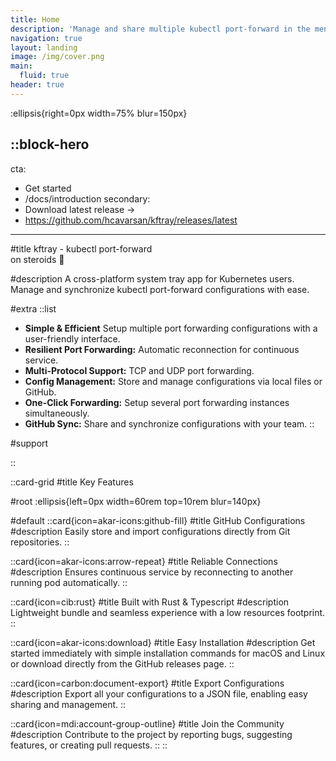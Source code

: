 ```yaml
---
title: Home
description: 'Manage and share multiple kubectl port-forward in the menu bar'
navigation: true
layout: landing
image: /img/cover.png
main:
  fluid: true
header: true
---
```


:ellipsis{right=0px width=75% blur=150px}

::block-hero
---
cta:
  - Get started
  - /docs/introduction
secondary:
  - Download latest release →
  - https://github.com/hcavarsan/kftray/releases/latest
---


#title
kftray -
kubectl port-forward <br/> on steroids 🚀

#description
A cross-platform system tray app for Kubernetes users. Manage and synchronize kubectl port-forward configurations with ease.

#extra
  ::list
  - **Simple & Efficient** Setup multiple port forwarding configurations with a user-friendly interface.
  - **Resilient Port Forwarding:** Automatic reconnection for continuous service.
  - **Multi-Protocol Support:** TCP and UDP port forwarding.
  - **Config Management:** Store and manage configurations via local files or GitHub.
  - **One-Click Forwarding:** Setup several port forwarding instances simultaneously.
  - **GitHub Sync:** Share and synchronize configurations with your team.
  ::

#support

<NuxtImg format="webp" src="/img/new.png" alt="Kftray Image" width="600px" style="box-shadow: 0 10px 20px rgba(0, 0, 0, 0.3), 0 15px 30px rgba(0, 0, 0, 0.8); border-radius: 10px; margin-top: 20px; margin-left: 20px" />



::



::card-grid
#title
Key Features

#root
:ellipsis{left=0px width=60rem top=10rem blur=140px}

#default
  ::card{icon=akar-icons:github-fill}
  #title
  GitHub Configurations
  #description
  Easily store and import configurations directly from Git repositories.
  ::

  ::card{icon=akar-icons:arrow-repeat}
  #title
  Reliable Connections
  #description
  Ensures continuous service by reconnecting to another running pod automatically.
  ::

  ::card{icon=cib:rust}
  #title
  Built with Rust & Typescript
  #description
  Lightweight bundle and seamless experience with a low resources footprint.
  ::

  ::card{icon=akar-icons:download}
  #title
  Easy Installation
  #description
  Get started immediately with simple installation commands for macOS and Linux or download directly from the GitHub releases page.
  ::

  ::card{icon=carbon:document-export}
  #title
  Export Configurations
  #description
  Export all your configurations to a JSON file, enabling easy sharing and management.
  ::

  ::card{icon=mdi:account-group-outline}
  #title
  Join the Community
  #description
  Contribute to the project by reporting bugs, suggesting features, or creating pull requests.
  ::
::
